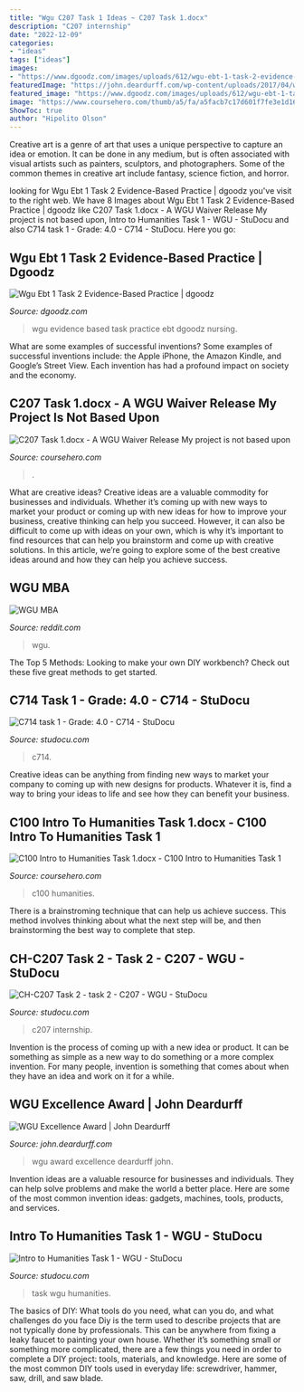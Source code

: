 ```yaml
---
title: "Wgu C207 Task 1 Ideas ~ C207 Task 1.docx"
description: "C207 internship"
date: "2022-12-09"
categories:
- "ideas"
tags: ["ideas"]
images:
- "https://www.dgoodz.com/images/uploads/612/wgu-ebt-1-task-2-evidence-based-practice--6h0.jpg"
featuredImage: "https://john.deardurff.com/wp-content/uploads/2017/04/wgumarketing.jpg"
featured_image: "https://www.dgoodz.com/images/uploads/612/wgu-ebt-1-task-2-evidence-based-practice--6h0.jpg"
image: "https://www.coursehero.com/thumb/a5/fa/a5facb7c17d601f7fe3e1d1608cf3302955d0043_180.jpg"
ShowToc: true
author: "Hipolito Olson"
---
```



Creative art is a genre of art that uses a unique perspective to capture an idea or emotion. It can be done in any medium, but is often associated with visual artists such as painters, sculptors, and photographers. Some of the common themes in creative art include fantasy, science fiction, and horror.

	

		
looking for Wgu Ebt 1 Task 2 Evidence-Based Practice | dgoodz you've visit to the right web. We have 8 Images about Wgu Ebt 1 Task 2 Evidence-Based Practice | dgoodz like C207 Task 1.docx - A WGU Waiver Release My project is not based upon, Intro to Humanities Task 1 - WGU - StuDocu and also C714 task 1 - Grade: 4.0 - C714 - StuDocu. Here you go:
		
    
## Wgu Ebt 1 Task 2 Evidence-Based Practice | Dgoodz

<img loading=lazy src="https://www.dgoodz.com/images/uploads/612/wgu-ebt-1-task-2-evidence-based-practice--6h0.jpg" onerror="this.onerror=null;this.src='https://tse2.mm.bing.net/th?id=OIP.CUzx-dfHhfms3KqC_Mkc1QAAAA&amp;pid=15.1';" alt="Wgu Ebt 1 Task 2 Evidence-Based Practice | dgoodz">

_Source: dgoodz.com_

>wgu evidence based task practice ebt dgoodz nursing. 

	

What are some examples of successful inventions?
Some examples of successful inventions include: the Apple iPhone, the Amazon Kindle, and Google’s Street View. Each invention has had a profound impact on society and the economy.

    
## C207 Task 1.docx - A WGU Waiver Release My Project Is Not Based Upon

<img loading=lazy src="https://www.coursehero.com/thumb/a5/fa/a5facb7c17d601f7fe3e1d1608cf3302955d0043_180.jpg" onerror="this.onerror=null;this.src='https://tse1.mm.bing.net/th?id=OIP.vaxhKgan-4reg-r9w_obTwAAAA&amp;pid=15.1';" alt="C207 Task 1.docx - A WGU Waiver Release My project is not based upon">

_Source: coursehero.com_

>. 

	

What are creative ideas?
Creative ideas are a valuable commodity for businesses and individuals. Whether it’s coming up with new ways to market your product or coming up with new ideas for how to improve your business, creative thinking can help you succeed. However, it can also be difficult to come up with ideas on your own, which is why it’s important to find resources that can help you brainstorm and come up with creative solutions. In this article, we’re going to explore some of the best creative ideas around and how they can help you achieve success.

    
## WGU MBA

<img loading=lazy src="https://styles.redditmedia.com/t5_2oek38/styles/communityIcon_h3jbcvy9isz41.png?width=256&amp;s=b832b06813dfde073ad8fd479e8d18494bdc96e1" onerror="this.onerror=null;this.src='https://tse3.mm.bing.net/th?id=OIP.zeK-grIQsAXJGbPkIPQqYwAAAA&amp;pid=15.1';" alt="WGU MBA">

_Source: reddit.com_

>wgu. 

	

The Top 5 Methods:
Looking to make your own DIY workbench? Check out these five great methods to get started.

    
## C714 Task 1 - Grade: 4.0 - C714 - StuDocu

<img loading=lazy src="https://d20ohkaloyme4g.cloudfront.net/img/document_thumbnails/e24543859df05836a315fd32ff93892f/thumb_1200_1553.png" onerror="this.onerror=null;this.src='https://tse4.mm.bing.net/th?id=OIP.G0y0bjyyInL6Tt_ad1-k8QHaJl&amp;pid=15.1';" alt="C714 task 1 - Grade: 4.0 - C714 - StuDocu">

_Source: studocu.com_

>c714. 

	

Creative ideas can be anything from finding new ways to market your company to coming up with new designs for products. Whatever it is, find a way to bring your ideas to life and see how they can benefit your business.

    
## C100 Intro To Humanities Task 1.docx - C100 Intro To Humanities Task 1

<img loading=lazy src="https://www.coursehero.com/doc-asset/bg/24d54e57e0aa37ab37bc08e43e205be2b29e8c8f/splits/v9.1.1.frq/page-4.jpg" onerror="this.onerror=null;this.src='https://tse2.mm.bing.net/th?id=OIP.8BrTNrQROXQpcIl4vPxM2AHaJl&amp;pid=15.1';" alt="C100 Intro to Humanities Task 1.docx - C100 Intro to Humanities Task 1">

_Source: coursehero.com_

>c100 humanities. 

	

There is a brainstroming technique that can help us achieve success. This method involves thinking about what the next step will be, and then brainstorming the best way to complete that step.

    
## CH-C207 Task 2 - Task 2 - C207 - WGU - StuDocu

<img loading=lazy src="https://d20ohkaloyme4g.cloudfront.net/img/document_thumbnails/c8a1b5fd17f56513cde9a3a6446c03ae/thumb_1200_1553.png" onerror="this.onerror=null;this.src='https://tse1.mm.bing.net/th?id=OIP.YZL_zdK_36-1NIaEBdUc8QHaJl&amp;pid=15.1';" alt="CH-C207 Task 2 - task 2 - C207 - WGU - StuDocu">

_Source: studocu.com_

>c207 internship. 

	

Invention is the process of coming up with a new idea or product. It can be something as simple as a new way to do something or a more complex invention. For many people, invention is something that comes about when they have an idea and work on it for a while.

    
## WGU Excellence Award | John Deardurff

<img loading=lazy src="https://john.deardurff.com/wp-content/uploads/2017/04/wgumarketing.jpg" onerror="this.onerror=null;this.src='https://tse1.mm.bing.net/th?id=OIP.wUVQ6b8QhEbWWiRPXkwWXQHaFt&amp;pid=15.1';" alt="WGU Excellence Award | John Deardurff">

_Source: john.deardurff.com_

>wgu award excellence deardurff john. 

	

Invention ideas are a valuable resource for businesses and individuals. They can help solve problems and make the world a better place. Here are some of the most common invention ideas: gadgets, machines, tools, products, and services.

    
## Intro To Humanities Task 1 - WGU - StuDocu

<img loading=lazy src="https://d20ohkaloyme4g.cloudfront.net/img/document_thumbnails/07ecbe8d34b44535b91f6c1bafe9b4e6/thumb_1200_1553.png" onerror="this.onerror=null;this.src='https://tse2.mm.bing.net/th?id=OIP.VsxaBRpDI8dSzV6VIHVCTgHaJl&amp;pid=15.1';" alt="Intro to Humanities Task 1 - WGU - StuDocu">

_Source: studocu.com_

>task wgu humanities. 

	

The basics of DIY: What tools do you need, what can you do, and what challenges do you face
Diy is the term used to describe projects that are not typically done by professionals. This can be anywhere from fixing a leaky faucet to painting your own house. Whether it’s something small or something more complicated, there are a few things you need in order to complete a DIY project: tools, materials, and knowledge. Here are some of the most common DIY tools used in everyday life: screwdriver, hammer, saw, drill, and saw blade.

